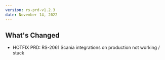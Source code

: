 ```yaml
---
version: rs-prd-v1.2.3
date: November 14, 2022
---
```


## What's Changed
* HOTFIX PRD: RS-2061 Scania integrations on production not working / stuck